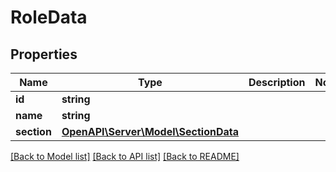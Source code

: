 # RoleData

## Properties
Name | Type | Description | Notes
------------ | ------------- | ------------- | -------------
**id** | **string** |  | 
**name** | **string** |  | 
**section** | [**OpenAPI\Server\Model\SectionData**](SectionData.md) |  | 

[[Back to Model list]](../README.md#documentation-for-models) [[Back to API list]](../README.md#documentation-for-api-endpoints) [[Back to README]](../README.md)


